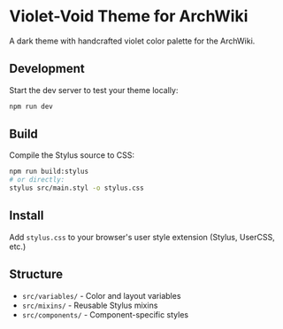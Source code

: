 # Violet-Void Theme for ArchWiki

A dark theme with handcrafted violet color palette for the ArchWiki.

## Development

Start the dev server to test your theme locally:

```bash
npm run dev
```

## Build

Compile the Stylus source to CSS:

```bash
npm run build:stylus
# or directly:
stylus src/main.styl -o stylus.css
```

## Install

Add `stylus.css` to your browser's user style extension (Stylus, UserCSS, etc.)

## Structure

- `src/variables/` - Color and layout variables
- `src/mixins/` - Reusable Stylus mixins
- `src/components/` - Component-specific styles